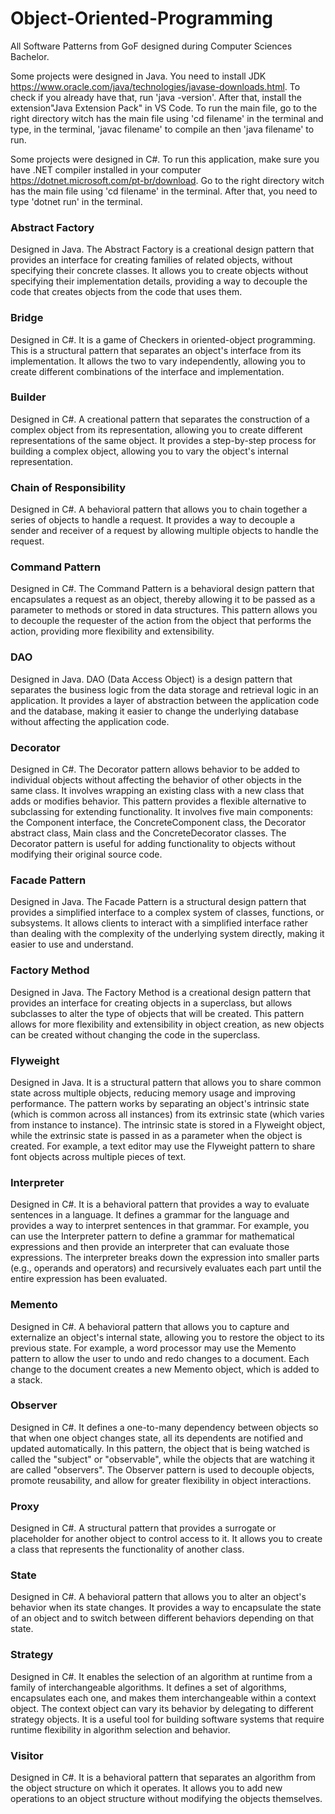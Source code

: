 # Object-Oriented-Programming

All Software Patterns from GoF designed during Computer Sciences Bachelor.

Some projects were designed in Java. You need to install JDK https://www.oracle.com/java/technologies/javase-downloads.html. To check if you already have that, run 'java -version'. After that, install the extension"Java Extension Pack" in VS Code. To run the main file, go to the right directory witch has the main file using 'cd filename' in the terminal and type, in the terminal, 'javac filename' to compile an then 'java filename' to run.

Some projects were designed in C#. To run this application, make sure you have .NET compiler installed in your computer https://dotnet.microsoft.com/pt-br/download. Go to the right directory witch has the main file using 'cd filename' in the terminal. After that, you need to type 'dotnet run' in the terminal.


### Abstract Factory
Designed in Java. The Abstract Factory is a creational design pattern that provides an interface for creating families of related objects, without specifying their concrete classes. It allows you to create objects without specifying their implementation details, providing a way to decouple the code that creates objects from the code that uses them.

### Bridge

Designed in C#. It is a game of Checkers in oriented-object programming. This is a structural pattern that separates an object's interface from its implementation. It allows the two to vary independently, allowing you to create different combinations of the interface and implementation.

### Builder 

Designed in C#. A creational pattern that separates the construction of a complex object from its representation, allowing you to create different representations of the same object. It provides a step-by-step process for building a complex object, allowing you to vary the object's internal representation.

### Chain of Responsibility

Designed in C#. A behavioral pattern that allows you to chain together a series of objects to handle a request. It provides a way to decouple a sender and receiver of a request by allowing multiple objects to handle the request.

### Command Pattern

Designed in C#. The Command Pattern is a behavioral design pattern that encapsulates a request as an object, thereby allowing it to be passed as a parameter to methods or stored in data structures. This pattern allows you to decouple the requester of the action from the object that performs the action, providing more flexibility and extensibility.

### DAO

Designed in Java. DAO (Data Access Object) is a design pattern that separates the business logic from the data storage and retrieval logic in an application. It provides a layer of abstraction between the application code and the database, making it easier to change the underlying database without affecting the application code.

### Decorator 

Designed in C#. The Decorator pattern allows behavior to be added to individual objects without affecting the behavior of other objects in the same class. It involves wrapping an existing class with a new class that adds or modifies behavior. This pattern provides a flexible alternative to subclassing for extending functionality. It involves five main components: the Component interface, the ConcreteComponent class, the Decorator abstract class, Main class and the ConcreteDecorator classes. The Decorator pattern is useful for adding functionality to objects without modifying their original source code.

### Facade Pattern

Designed in Java. The Facade Pattern is a structural design pattern that provides a simplified interface to a complex system of classes, functions, or subsystems. It allows clients to interact with a simplified interface rather than dealing with the complexity of the underlying system directly, making it easier to use and understand.

### Factory Method

Designed in Java. The Factory Method is a creational design pattern that provides an interface for creating objects in a superclass, but allows subclasses to alter the type of objects that will be created. This pattern allows for more flexibility and extensibility in object creation, as new objects can be created without changing the code in the superclass.

### Flyweight

Designed in Java. It is a structural pattern that allows you to share common state across multiple objects, reducing memory usage and improving performance. The pattern works by separating an object's intrinsic state (which is common across all instances) from its extrinsic state (which varies from instance to instance). The intrinsic state is stored in a Flyweight object, while the extrinsic state is passed in as a parameter when the object is created. For example, a text editor may use the Flyweight pattern to share font objects across multiple pieces of text. 

### Interpreter

Designed in C#. It is a behavioral pattern that provides a way to evaluate sentences in a language. It defines a grammar for the language and provides a way to interpret sentences in that grammar. For example, you can use the Interpreter pattern to define a grammar for mathematical expressions and then provide an interpreter that can evaluate those expressions. The interpreter breaks down the expression into smaller parts (e.g., operands and operators) and recursively evaluates each part until the entire expression has been evaluated.

### Memento

Designed in C#. A behavioral pattern that allows you to capture and externalize an object's internal state, allowing you to restore the object to its previous state. For example, a word processor may use the Memento pattern to allow the user to undo and redo changes to a document. Each change to the document creates a new Memento object, which is added to a stack. 

### Observer

Designed in C#. It defines a one-to-many dependency between objects so that when one object changes state, all its dependents are notified and updated automatically. In this pattern, the object that is being watched is called the "subject" or "observable", while the objects that are watching it are called "observers". The Observer pattern is used to decouple objects, promote reusability, and allow for greater flexibility in object interactions.

### Proxy

Designed in C#. A structural pattern that provides a surrogate or placeholder for another object to control access to it. It allows you to create a class that represents the functionality of another class.

### State

Designed in C#. A behavioral pattern that allows you to alter an object's behavior when its state changes. It provides a way to encapsulate the state of an object and to switch between different behaviors depending on that state.

### Strategy

Designed in C#. It enables the selection of an algorithm at runtime from a family of interchangeable algorithms. It defines a set of algorithms, encapsulates each one, and makes them interchangeable within a context object. The context object can vary its behavior by delegating to different strategy objects. It is a useful tool for building software systems that require runtime flexibility in algorithm selection and behavior.

### Visitor 

Designed in C#. It is a behavioral pattern that separates an algorithm from the object structure on which it operates. It allows you to add new operations to an object structure without modifying the objects themselves. 
